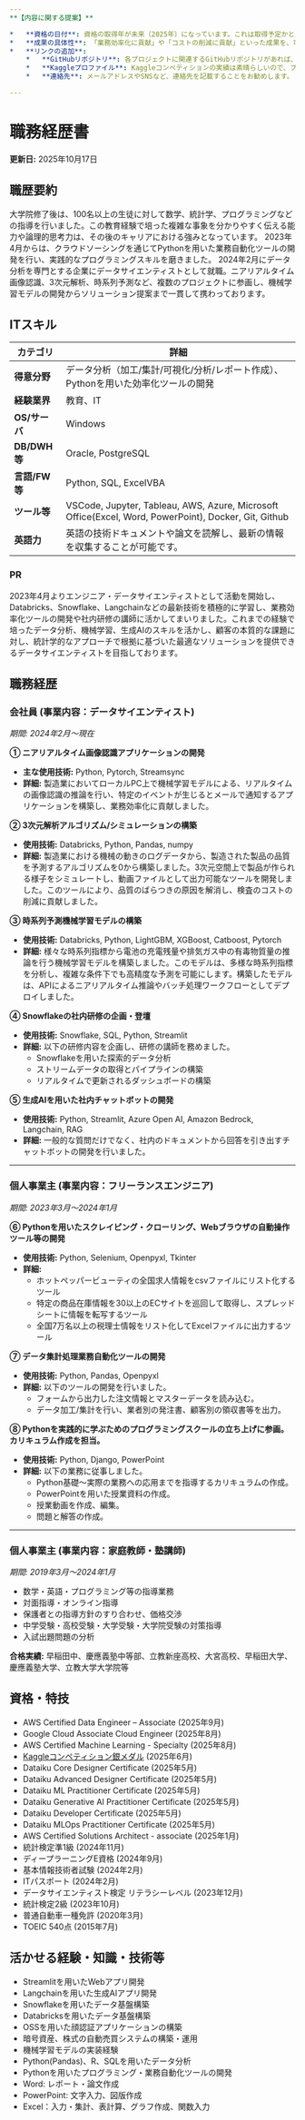 ```yaml
---
**【内容に関する提案】**

*   **資格の日付**: 資格の取得年が未来（2025年）になっています。これは取得予定かと思いますので、その旨を追記することをお勧めします。（例: `(2025年9月取得予定)`）
*   **成果の具体性**: 「業務効率化に貢献」や「コストの削減に貢献」といった成果を、可能であれば「〇〇時間の削減」「〇〇%のコスト削減」のように具体的な数値で示すと、より実績が伝わりやすくなります。
*   **リンクの追加**:
    *   **GitHubリポジトリ**: 各プロジェクトに関連するGitHubリポジトリがあれば、リンクを追加すると実際のコードを見てもらえるため効果的です。
    *   **Kaggleプロファイル**: Kaggleコンペティションの実績は素晴らしいので、プロファイルへのリンクを追加すると良いでしょう。
    *   **連絡先**: メールアドレスやSNSなど、連絡先を記載することをお勧めします。

---
```


# 職務経歴書

**更新日:** 2025年10月17日

## 職歴要約

大学院修了後は、100名以上の生徒に対して数学、統計学、プログラミングなどの指導を行いました。この教育経験で培った複雑な事象を分かりやすく伝える能力や論理的思考力は、その後のキャリアにおける強みとなっています。
2023年4月からは、クラウドソーシングを通じてPythonを用いた業務自動化ツールの開発を行い、実践的なプログラミングスキルを磨きました。
2024年2月にデータ分析を専門とする企業にデータサイエンティストとして就職。ニアリアルタイム画像認識、3次元解析、時系列予測など、複数のプロジェクトに参画し、機械学習モデルの開発からソリューション提案まで一貫して携わっております。

## ITスキル

| カテゴリ | 詳細 |
| --- | --- |
| **得意分野** | データ分析（加工/集計/可視化/分析/レポート作成）、Pythonを用いた効率化ツールの開発 |
| **経験業界** | 教育、IT |
| **OS/サーバ** | Windows |
| **DB/DWH等** | Oracle, PostgreSQL |
| **言語/FW等** | Python, SQL, ExcelVBA |
| **ツール等** | VSCode, Jupyter, Tableau, AWS, Azure, Microsoft Office(Excel, Word, PowerPoint), Docker, Git, Github |
| **英語力** | 英語の技術ドキュメントや論文を読解し、最新の情報を収集することが可能です。 |

### PR

2023年4月よりエンジニア・データサイエンティストとして活動を開始し、Databricks、Snowflake、Langchainなどの最新技術を積極的に学習し、業務効率化ツールの開発や社内研修の講師に活かしてまいりました。これまでの経験で培ったデータ分析、機械学習、生成AIのスキルを活かし、顧客の本質的な課題に対し、統計学的なアプローチで根拠に基づいた最適なソリューションを提供できるデータサイエンティストを目指しております。

## 職務経歴

### 会社員 (事業内容：データサイエンティスト)
*期間: 2024年2月～現在*

**① ニアリアルタイム画像認識アプリケーションの開発**
-   **主な使用技術:** Python, Pytorch, Streamsync
-   **詳細:** 製造業においてローカルPC上で機械学習モデルによる、リアルタイムの画像認識の推論を行い、特定のイベントが生じるとメールで通知するアプリケーションを構築し、業務効率化に貢献しました。

**② 3次元解析アルゴリズム/シミュレーションの構築**
-   **使用技術:** Databricks, Python, Pandas, numpy
-   **詳細:** 製造業における機械の動きのログデータから、製造された製品の品質を予測するアルゴリズムを0から構築しました。3次元空間上で製品が作られる様子をシミュレートし、動画ファイルとして出力可能なツールを開発しました。このツールにより、品質のばらつきの原因を解消し、検査のコストの削減に貢献しました。

**③ 時系列予測機械学習モデルの構築**
-   **使用技術:** Databricks, Python, LightGBM, XGBoost, Catboost, Pytorch
-   **詳細:** 様々な時系列指標から電池の充電残量や排気ガス中の有毒物質量の推論を行う機械学習モデルを構築しました。このモデルは、多様な時系列指標を分析し、複雑な条件下でも高精度な予測を可能にします。構築したモデルは、APIによるニアリアルタイム推論やバッチ処理ワークフローとしてデプロイしました。

**④ Snowflakeの社内研修の企画・登壇**
-   **使用技術:** Snowflake, SQL, Python, Streamlit
-   **詳細:** 以下の研修内容を企画し、研修の講師を務めました。
    -   Snowflakeを用いた探索的データ分析
    -   ストリームデータの取得とパイプラインの構築
    -   リアルタイムで更新されるダッシュボードの構築

**⑤ 生成AIを用いた社内チャットボットの開発**
-   **使用技術:** Python, Streamlit, Azure Open AI, Amazon Bedrock, Langchain, RAG
-   **詳細:** 一般的な質問だけでなく、社内のドキュメントから回答を引き出すチャットボットの開発を行いました。

---

### 個人事業主 (事業内容：フリーランスエンジニア)
*期間: 2023年3月～2024年1月*

**⑥ Pythonを用いたスクレイピング・クローリング、Webブラウザの自動操作ツール等の開発**
-   **使用技術:** Python, Selenium, Openpyxl, Tkinter
-   **詳細:**
    -   ホットペッパービューティの全国求人情報をcsvファイルにリスト化するツール
    -   特定の商品在庫情報を30以上のECサイトを巡回して取得し、スプレッドシートに情報を転写するツール
    -   全国7万名以上の税理士情報をリスト化してExcelファイルに出力するツール

**⑦ データ集計処理業務自動化ツールの開発**
-   **使用技術:** Python, Pandas, Openpyxl
-   **詳細:** 以下のツールの開発を行いました。
    -   フォームから出力した注文情報とマスターデータを読み込む。
    -   データ加工/集計を行い、業者別の発注書、顧客別の領収書等を出力。

**⑧ Pythonを実践的に学ぶためのプログラミングスクールの立ち上げに参画。カリキュラム作成を担当。**
-   **使用技術:** Python, Django, PowerPoint
-   **詳細:** 以下の業務に従事しました。
    -   Python基礎～実際の業務への応用までを指導するカリキュラムの作成。
    -   PowerPointを用いた授業資料の作成。
    -   授業動画を作成、編集。
    -   問題と解答の作成。

---

### 個人事業主 (事業内容：家庭教師・塾講師)
*期間: 2019年3月～2024年1月*

-   数学・英語・プログラミング等の指導業務
-   対面指導・オンライン指導
-   保護者との指導方針のすり合わせ、価格交渉
-   中学受験・高校受験・大学受験・大学院受験の対策指導
-   入試出題問題の分析

**合格実績:**
早稲田中、慶應義塾中等部、立教新座高校、大宮高校、早稲田大学、慶應義塾大学、立教大学大学院等

## 資格・特技

-   AWS Certified Data Engineer – Associate (2025年9月)
-   Google Cloud Associate Cloud Engineer (2025年8月)
-   AWS Certified Machine Learning - Specialty (2025年8月)
- [Kaggleコンペティション銀メダル](https://www.kaggle.com/tsuyopon2440) (2025年6月)
-   Dataiku Core Designer Certificate (2025年5月)
-   Dataiku Advanced Designer Certificate (2025年5月)
-   Dataiku ML Practitioner Certificate (2025年5月)
-   Dataiku Generative AI Practitioner Certificate (2025年5月)
-   Dataiku Developer Certificate (2025年5月)
-   Dataiku MLOps Practitioner Certificate (2025年5月)
-   AWS Certified Solutions Architect - associate (2025年1月)
-   統計検定準1級 (2024年11月)
-   ディープラーニングE資格 (2024年9月)
-   基本情報技術者試験 (2024年2月)
-   ITパスポート (2024年2月)
-   データサイエンティスト検定 リテラシーレベル (2023年12月)
-   統計検定2級 (2023年10月)
-   普通自動車一種免許 (2020年3月)
-   TOEIC 540点 (2015年7月)

## 活かせる経験・知識・技術等

-   Streamlitを用いたWebアプリ開発
-   Langchainを用いた生成AIアプリ開発
-   Snowflakeを用いたデータ基盤構築
-   Databricksを用いたデータ基盤構築
-   OSSを用いた顔認証アプリケーションの構築
-   暗号資産、株式の自動売買システムの構築・運用
-   機械学習モデルの実装経験
-   Python(Pandas)、R、SQLを用いたデータ分析
-   Pythonを用いたプログラミング・業務自動化ツールの開発
-   Word: レポート・論文作成
-   PowerPoint: 文字入力、図版作成
-   Excel：入力・集計、表計算、グラフ作成、関数入力
